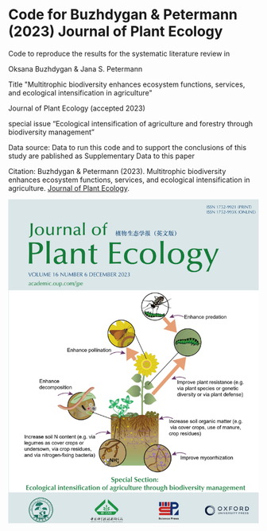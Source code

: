 # Code for Buzhdygan & Petermann (2023) Journal of Plant Ecology

Code to reproduce the results for the systematic literature review in 
	
 Oksana Buzhdygan & Jana S. Petermann	

 Title "Multitrophic biodiversity enhances ecosystem functions, services, and ecological intensification in agriculture"

Journal of Plant Ecology (accepted 2023)


 special issue “Ecological intensification of agriculture and forestry through biodiversity management”

Data source: 
Data to run this code and to support the conclusions of this study are pablished as Supplementary Data to this paper

Citation:
Buzhdygan & Petermann (2023). Multitrophic biodiversity enhances ecosystem functions, services, and ecological intensification in agriculture. [Journal of Plant Ecology](https://academic.oup.com/jpe).

![ ](Cover_16_6.jpg)
